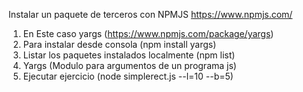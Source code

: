 Instalar un paquete de terceros con NPMJS
https://www.npmjs.com/

1. En Este caso yargs (https://www.npmjs.com/package/yargs)
2. Para instalar desde consola (npm install yargs)
3. Listar los paquetes instalados localmente (npm list)
4. Yargs (Modulo para argumentos de un programa js)
5. Ejecutar ejercicio (node simplerect.js --l=10 --b=5)